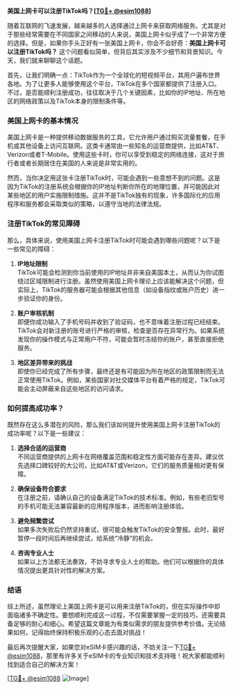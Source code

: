 **美国上网卡可以注册TikTok吗？[[TG💪+ @esim1088](https://t.me/s/esim1088)]**

随着互联网的飞速发展，越来越多的人选择通过上网卡来获取网络服务。尤其是对于那些经常需要在不同国家之间移动的人来说，美国上网卡似乎成了一个非常方便的选择。但是，如果你手头正好有一张美国上网卡，你会不会好奇：**美国上网卡可以注册TikTok吗？** 这个问题看似简单，但背后其实涉及不少细节和背景知识。今天，我们就来聊聊这个话题。

首先，让我们明确一点：TikTok作为一个全球化的短视频平台，其用户遍布世界各地。为了让更多人能够使用这个平台，TikTok在多个国家都提供了注册入口。不过，是否能顺利注册成功，往往取决于几个关键因素，比如你的IP地址、所在地区的网络政策以及TikTok本身的限制条件等。

### 美国上网卡的基本情况

美国上网卡是一种提供移动数据服务的工具，它允许用户通过购买流量套餐，在手机或其他设备上访问互联网。这类卡通常由一些知名的运营商提供，比如AT&T、Verizon或者T-Mobile。使用这些卡时，你可以享受到稳定的网络连接，这对于旅行者或者长期居住在美国的人来说是非常实用的。

然而，当你决定用这张卡注册TikTok时，可能会遇到一些意想不到的问题。这是因为TikTok的注册系统会根据你的IP地址判断你所在的地理位置，并可能因此对某些地区的用户实施限制措施。这并不是TikTok独有的现象，许多国际化的应用程序和服务都会采取类似的策略，以遵守当地的法律法规。

### 注册TikTok的常见障碍

那么，具体来说，使用美国上网卡注册TikTok时可能会遇到哪些问题呢？以下是一些常见的障碍：

1. **IP地址限制**  
   TikTok可能会检测到你当前使用的IP地址并非来自美国本土，从而认为你试图绕过区域限制进行注册。虽然使用美国上网卡理论上应该能解决这个问题，但实际上，TikTok的服务器可能会根据其他信息（如设备指纹或账户历史）进一步验证你的身份。

2. **账户审核机制**  
   即便你成功输入了手机号码并收到了验证码，也不意味着注册过程已经结束。TikTok会对新注册的账号进行严格的审核，检查是否存在异常行为。如果系统发现你的操作模式与正常用户不符，可能会暂时冻结你的账户，甚至直接拒绝服务。

3. **地区差异带来的挑战**  
   即使你已经完成了所有步骤，最终还是有可能因为所在地区的政策限制而无法正常使用TikTok。例如，某些国家对社交媒体平台有着严格的规定，TikTok可能会主动屏蔽来自这些地区的访问请求。

### 如何提高成功率？

既然存在这么多潜在的风险，那么我们该如何提升使用美国上网卡注册TikTok的成功率呢？以下是一些建议：

1. **选择合适的运营商**  
   不同运营商提供的上网卡在网络覆盖范围和稳定性方面可能存在差异。建议优先选择口碑较好的大公司，比如AT&T或Verizon，它们的服务质量相对更有保障。

2. **确保设备符合要求**  
   在注册之前，请确认自己的设备满足TikTok的技术标准。例如，有些老旧型号的手机可能无法兼容最新的应用程序版本，进而影响注册体验。

3. **避免频繁尝试**  
   如果多次失败后仍然坚持重试，很可能会触发TikTok的安全警报。此时，最好暂停一段时间后再继续尝试，给系统“冷静”的机会。

4. **咨询专业人士**  
   如果以上方法都无法奏效，不妨寻求专业人士的帮助。他们可以根据你的具体情况提出更具针对性的解决方案。

### 结语

综上所述，虽然理论上美国上网卡是可以用来注册TikTok的，但在实际操作中却面临诸多不确定性。要想顺利完成这一过程，不仅需要掌握一定的技巧，还需要具备足够的耐心和细心。希望这篇文章能为有类似需求的朋友提供参考价值。无论结果如何，记得始终保持积极乐观的心态去面对挑战！

最后再次提醒大家，如果您对eSIM卡感兴趣的话，不妨关注一下[TG💪+ @esim1088](https://t.me/s/esim1088)，那里有许多关于eSIM卡的专业知识和技术支持哦！祝大家都能顺利找到适合自己的解决方案！

[[TG💪+ @esim1088](https://t.me/s/esim1088) ![Image](https://i.postimg.cc/4NQfJmqS/Snipaste-2025-05-13-00-14-12.png)]